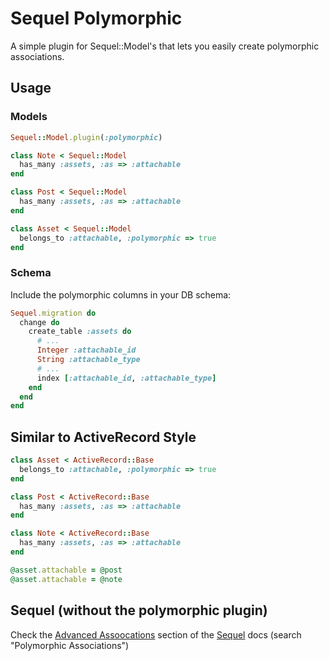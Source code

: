 # Sequel Polymorphic

A simple plugin for Sequel::Model's that lets you easily create polymorphic associations.

## Usage

### Models

```ruby
Sequel::Model.plugin(:polymorphic)

class Note < Sequel::Model
  has_many :assets, :as => :attachable
end

class Post < Sequel::Model
  has_many :assets, :as => :attachable
end

class Asset < Sequel::Model
  belongs_to :attachable, :polymorphic => true
end
```
### Schema

Include the polymorphic columns in your DB schema:

```ruby
Sequel.migration do
  change do
    create_table :assets do
      # ...
      Integer :attachable_id
      String :attachable_type
      # ...
      index [:attachable_id, :attachable_type]
    end
  end
end
```

## Similar to ActiveRecord Style

```ruby
class Asset < ActiveRecord::Base
  belongs_to :attachable, :polymorphic => true
end

class Post < ActiveRecord::Base
  has_many :assets, :as => :attachable
end

class Note < ActiveRecord::Base
  has_many :assets, :as => :attachable
end

@asset.attachable = @post
@asset.attachable = @note
```

## Sequel (without the polymorphic plugin)

Check the [Advanced Assoocations](http://sequel.rubyforge.org/rdoc/files/doc/advanced_associations_rdoc.html) section of the [Sequel](http://sequel.rubyforge.org) docs (search "Polymorphic Associations")